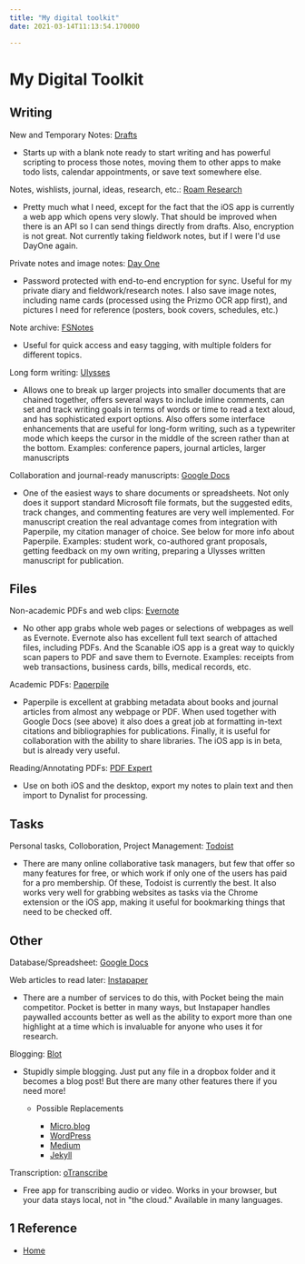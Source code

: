 ```yaml
---
title: "My digital toolkit"
date: 2021-03-14T11:13:54.170000

---
```


# My Digital Toolkit

## Writing

New and Temporary Notes: [Drafts](https://getdrafts.com/)

* Starts up with a blank note ready to start writing and has powerful scripting to process those notes, moving them to other apps to make todo lists, calendar appointments, or save text somewhere else.

Notes, wishlists, journal, ideas, research, etc.: [Roam Research](https://roamresearch.com/)

* Pretty much what I need, except for the fact that the iOS app is currently a web app which opens very slowly. That should be improved when there is an API so I can send things directly from drafts. Also, encryption is not great. Not currently taking fieldwork notes, but if I were I'd use DayOne again.

Private notes and image notes: [Day One](https://dayoneapp.com/) 

* Password protected with end-to-end encryption for sync. Useful for my private diary and fieldwork/research notes. I also save image notes, including name cards (processed using the Prizmo OCR app first), and pictures I need for reference (posters, book covers, schedules, etc.) 

Note archive: [FSNotes](https://fsnot.es/)

* Useful for quick access and easy tagging, with multiple folders for different topics.

Long form writing: [Ulysses](https://ulysses.app/) 

* Allows one to break up larger projects into smaller documents that are chained together, offers several ways to include inline comments, can set and track writing goals in terms of words or time to read a text aloud, and has sophisticated export options. Also offers some interface enhancements that are useful for long-form writing, such as a typewriter mode which keeps the cursor in the middle of the screen rather than at the bottom. Examples: conference papers, journal articles, larger manuscripts

Collaboration and journal-ready manuscripts: [Google Docs](https://www.google.com/docs/about/) 

* One of the easiest ways to share documents or spreadsheets. Not only does it support standard Microsoft file formats, but the suggested edits, track changes, and commenting features are very well implemented. For manuscript creation the real advantage comes from integration with Paperpile, my citation manager of choice. See below for more info about Paperpile. Examples: student work, co-authored grant proposals, getting feedback on my own writing, preparing a Ulysses written manuscript for publication.

## Files

Non-academic PDFs and web clips: [Evernote](https://evernote.com/) 

* No other app grabs whole web pages or selections of webpages as well as Evernote. Evernote also has excellent full text search of attached files, including PDFs. And the Scanable iOS app is a great way to quickly scan papers to PDF and save them to Evernote. Examples: receipts from web transactions, business cards, bills, medical records, etc.

Academic PDFs: [Paperpile](https://paperpile.com/app)

* Paperpile is excellent at grabbing metadata about books and journal articles from almost any webpage or PDF. When used together with Google Docs (see above) it also does a great job at formatting in-text citations and bibliographies for publications. Finally, it is useful for collaboration with the ability to share libraries. The iOS app is in beta, but is already very useful. 

Reading/Annotating PDFs: [PDF Expert](https://pdfexpert.com/)

* Use on both iOS and the desktop, export my notes to plain text and then import to Dynalist for processing.

## Tasks

Personal tasks, Colloboration, Project Management: [Todoist](https://todoist.com) 

* There are many online collaborative task managers, but few that offer so many features for free, or which work if only one of the users has paid for a pro membership. Of these, Todoist is currently the best. It also works very well for grabbing websites as tasks via the Chrome extension or the iOS app, making it useful for bookmarking things that need to be checked off. 

## Other

Database/Spreadsheet: [Google Docs](https://www.google.com/docs/about/) 

Web articles to read later: [Instapaper](https://www.instapaper.com) 

* There are a number of services to do this, with Pocket being the main competitor. Pocket is better in many ways, but Instapaper handles paywalled accounts better as well as the ability to export more than one highlight at a time which is invaluable for anyone who uses it for research. 

Blogging: [Blot](https://blot.im/)

* Stupidly simple blogging. Just put any file in a dropbox folder and it becomes a blog post! But there are many other features there if you need more!

    - Possible Replacements

        + [Micro.blog](https://micro.blog/)
        + [WordPress](https://wordpress.com/)
        + [Medium](https://medium.com/)
        + [Jekyll](https://jekyllrb.com/docs/github-pages/)

Transcription: [oTranscribe](https://otranscribe.com/)

* Free app for transcribing audio or video. Works in your browser, but your data stays local, not in "the cloud." Available in many languages.

<div markdown="1" class="roam-backrefs">

## 1 Reference

- [Home](/)

</div>
